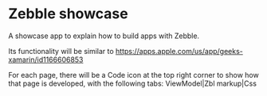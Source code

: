 # Zebble showcase
A showcase app to explain how to build apps with Zebble.

Its functionality will be similar to https://apps.apple.com/us/app/geeks-xamarin/id1166606853

For each page, there will be a Code icon at the top right corner to show how that page is developed, with the following tabs:
ViewModel|Zbl markup|Css
